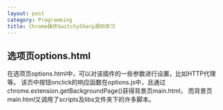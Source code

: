 ```yaml
---
layout: post
category: Programming
title: Chrome插件SwitchySharp源码学习
---
```


## 选项页options.html

在选项页options.html中，可以对该插件的一些参数进行设置，比如HTTP代理等。
该页中按钮onclick的响应函数在options.js中，且通过
chrome.extension.getBackgroundPage()获得背景页main.html，
而背景页main.html又调用了scripts及libs文件夹下的许多脚本。
